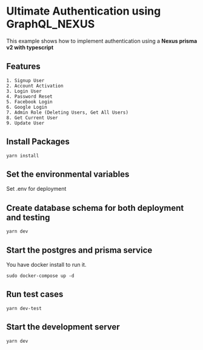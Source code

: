# Ultimate Authentication using GraphQL_NEXUS 

This example shows how to implement authentication using a **Nexus prisma v2 with typescript**

## Features
~~~
1. Signup User
2. Account Activation
3. Login User
4. Password Reset
5. Facebook Login
6. Google Login
7. Admin Role (Deleting Users, Get All Users)
8. Get Current User
9. Update User
~~~

## Install Packages
```
yarn install
```

## Set the environmental variables
Set .env for deployment

## Create database schema for both deployment and testing
```
yarn dev
```

## Start the postgres and prisma service
You have docker install to run it.

```
sudo docker-compose up -d
```

## Run test cases 
```
yarn dev-test
```

## Start the development server 
```
yarn dev
```